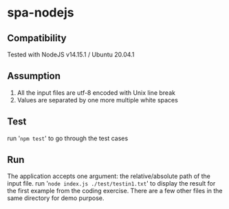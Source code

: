 # spa-nodejs

Compatibility
----
Tested with NodeJS v14.15.1 / Ubuntu 20.04.1

Assumption
----
1. All the input files are utf-8 encoded with Unix line break
2. Values are separated by one more multiple white spaces


Test
----
run '`npm test`' to go through the test cases

Run
----
The application accepts one argument: the relative/absolute path of the input file.
run '`node index.js ./test/testin1.txt`' to display the result for the first example from the coding exercise. There are a few other files in the same directory for demo purpose.